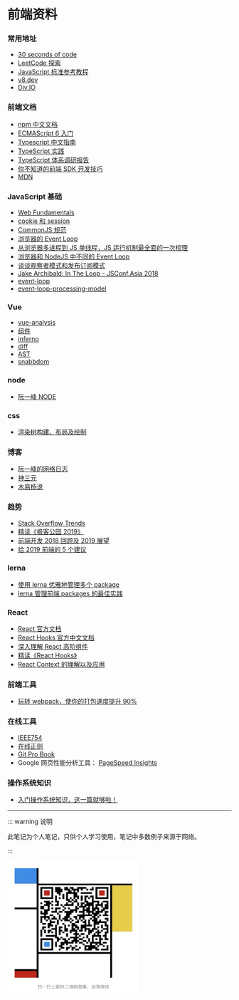 # 前端资料

### 常用地址

- [30 seconds of code](https://30secondsofcode.org/#top)
- [LeetCode 探索](https://leetcode-cn.com/explore/)
- [JavaScript 标准参考教程](https://javascript.ruanyifeng.com/#introduction)
- [v8.dev](https://v8.dev/)
- [Div.IO](https://div.io/#/welcome)

### 前端文档

- [npm 中文文档](https://www.npmjs.cn/ 'npm 中文文档')
- [ECMAScript 6 入门](http://es6.ruanyifeng.com/)
- [Typescript 中文指南](https://www.tslang.cn/docs/home.html)
- [TypeScript 实践](https://juejin.im/post/5a9c004a6fb9a028b92c9e91)
- [TypeScript 体系调研报告](https://juejin.im/post/59c46bc86fb9a00a4636f939)
- [你不知道的前端 SDK 开发技巧](https://juejin.im/post/5a278d2a6fb9a044fd11a245)
- [MDN](https://developer.mozilla.org/zh-CN/docs/Web/JavaScript)

### JavaScript 基础

- [Web Fundamentals](https://developers.google.com/web/fundamentals/)
- [cookie 和 session](https://github.com/mqyqingfeng/Blog/issues/157)
- [CommonJS 规范](https://javascript.ruanyifeng.com/nodejs/module.html#toc2)
- [浏览器的 Event Loop](https://mp.weixin.qq.com/s/N5G3RKTkEG4CMtOwBWkm3g)
- [从浏览器多进程到 JS 单线程，JS 运行机制最全面的一次梳理](https://juejin.im/post/5a6547d0f265da3e283a1df7#heading-11)
- [浏览器和 NodeJS 中不同的 Event Loop](https://github.com/kaola-fed/blog/issues/234#phase)
- [谈谈观察者模式和发布订阅模式](https://juejin.im/post/5bb1bb616fb9a05d2b6dccfa)
- [Jake Archibald: In The Loop - JSConf.Asia 2018](https://www.youtube.com/watch?reload=9&v=cCOL7MC4Pl0&feature=youtu.be)
- [event-loop](https://stackoverflow.com/questions/25915634/difference-between-microtask-and-macrotask-within-an-event-loop-context)
- [event-loop-processing-model](https://html.spec.whatwg.org/#event-loop-processing-model)

### Vue

- [vue-analysis](https://ustbhuangyi.github.io/vue-analysis/)
- [组件](http://hcysun.me/vue-design/zh/essence-of-comp.html)
- [inferno](https://github.com/infernojs/inferno)
- [diff](https://neil.fraser.name/writing/diff/)
- [AST](https://mp.weixin.qq.com/s/fH2xYo_Bad0mgvo0OdYRZQ)
- [snabbdom](https://github.com/snabbdom/snabbdom)

### node

- [阮一峰 NODE](https://javascript.ruanyifeng.com/nodejs/basic.html)

### css

- [渲染树构建、布局及绘制](https://developers.google.com/web/fundamentals/performance/critical-rendering-path/render-tree-construction?hl=zh-cn)

### 博客

- [阮一峰的网络日志](http://www.ruanyifeng.com/blog/javascript/)
- [神三元](https://juejin.im/user/5c45ddf06fb9a04a006f5491/posts)
- [木易杨说](https://juejin.im/user/56dea4aa7664bf00559f002d/posts)

### 趋势

- [Stack Overflow Trends](https://insights.stackoverflow.com/trends?tags=npm%2Cgulp%2Cgruntjs%2Cwebpack)
- [精读《极客公园 2019》](https://juejin.im/post/5c4e51ae518825253806592b)
- [前端开发 2018 回顾及 2019 展望](https://www.html.cn/archives/10384)
- [给 2019 前端的 5 个建议](https://zhuanlan.zhihu.com/p/55357377)

### lerna

- [使用 lerna 优雅地管理多个 package](https://zhuanlan.zhihu.com/p/35237759)
- [lerna 管理前端 packages 的最佳实践](https://juejin.im/post/5a989fb451882555731b88c2)

### React

- [React 官方文档](https://react.docschina.org/docs/hello-world.html)
- [React Hooks 官方中文文档](https://react.docschina.org/docs/hooks-intro.html)
- [深入理解 React 高阶组件](https://zhuanlan.zhihu.com/p/24776678)
- [精读《React Hooks》](https://zhuanlan.zhihu.com/p/49408348)
- [React Context 的理解以及应用](https://juejin.im/post/5a90e0545188257a63112977)

### 前端工具

- [玩转 webpack，使你的打包速度提升 90%](https://juejin.im/post/5e53dbbc518825494905c45f)

### 在线工具

- [IEEE754](https://www.h-schmidt.net/FloatConverter/IEEE754.html)
- [在线正则](https://regexper.com/)
- [Git Pro Book](https://git-scm.com/book/zh/v2)
- Google 网页性能分析工具： [PageSpeed Insights](https://developers.google.com/speed/pagespeed/insights/)

### 操作系统知识

- [入门操作系统知识，这一篇就够啦！](https://mp.weixin.qq.com/s/h3wSEMazR7luwscIUn_p8A)

---

::: warning 说明

此笔记为个人笔记，只供个人学习使用，笔记中多数例子来源于网络。

:::

<img src="./.vuepress/public/WechatIMG4.jpeg" width="300" height="300" align="middle" />

